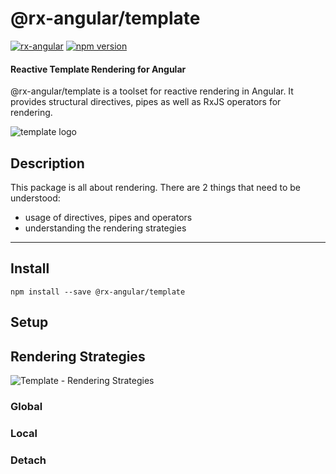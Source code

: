 # @rx-angular/template

[![rx-angular](https://circleci.com/gh/BioPhoton/rx-angular.svg?style=shield)](https://circleci.com/gh/BioPhoton/rx-angular)
[![npm version](https://badge.fury.io/js/%40rx-angular%2Ftemplate.svg)](https://www.npmjs.com/@rx-angular/template)


#### Reactive Template Rendering for Angular

@rx-angular/template is a toolset for reactive rendering in Angular.
It provides structural directives, pipes as well as RxJS operators for rendering.

![template logo](https://raw.githubusercontent.com/BioPhoton/rx-angular/master/libs/template/images/template_logo.png)

## Description

This package is all about rendering. There are 2 things that need to be understood:

- usage of directives, pipes and operators
- understanding the rendering strategies

---

## Install

`npm install --save @rx-angular/template`

## Setup

## Rendering Strategies

![Template - Rendering Strategies](https://raw.githubusercontent.com/BioPhoton/rx-angular/master/libs/template/images/template_rendering-strategies.png)

### Global

### Local

### Detach
